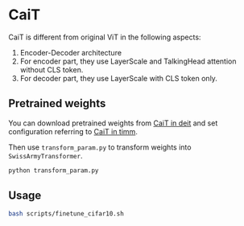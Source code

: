 # CaiT

CaiT is different from original ViT in the following aspects:

1. Encoder-Decoder architecture
2. For encoder part, they use LayerScale and TalkingHead attention without CLS token.
3. For decoder part, they use LayerScale with CLS token only.

## Pretrained weights

You can download pretrained weights from [CaiT in deit](https://github.com/facebookresearch/deit/blob/main/README_cait.md) and set configuration referring to [CaiT in timm](https://github.com/rwightman/pytorch-image-models/blob/ef72ad417709b5ba6404d85d3adafd830d507b2a/timm/models/cait.py#L329).

Then use `transform_param.py` to transform weights into `SwissArmyTransformer`.

```bash
python transform_param.py
```

## Usage

```bash
bash scripts/finetune_cifar10.sh
```